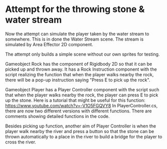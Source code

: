 # Attempt for the throwing stone & water stream

Now the attempt can simulate the player taken by the water stream to somewhere. This is in done the Water Stream scene. The stream is simulated by Area Effector 2D component.

The attempt only builds a simple scene without our own sprites for testing.

Gameobject Rock has the component of Rigidbody 2D so that it can be picked up and thrown away. It has a Rock Instruction component with the script realizing the function that when the player walks nearby the rock, there will be a pop-up instruction saying "Press E to pick up the rock".

Gameobject Player has a Player Controller component with the script such that when the player walks nearby the rock, the player can press E to pick up the stone.
Here is a tutorial that might be useful for this function: https://www.youtube.com/watch?v=-V1O5FGQVY8
In PlayerController.cs, there are now two different versions with different functions. There are comments showing detailed functions in the code.

Besides picking up function, another aim of Player Controller is when the player walk nearby the river and press a button so that the stone can be thrown automatically to a place in the river to build a bridge for the player to cross the river. 

